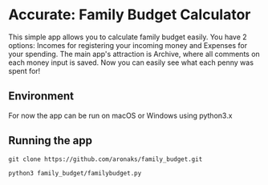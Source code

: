 # Accurate: Family Budget Calculator

This simple app allows you to calculate family budget easily. You have 2 options: Incomes for registering your incoming money and Expenses for your spending. The main app's attraction is Archive, where all comments on each money input is saved. Now you can easily see what each penny was spent for!

## Environment
For now the app can be run on macOS or Windows using python3.x

## Running the app

`git clone https://github.com/aronaks/family_budget.git`

`python3 family_budget/familybudget.py`

